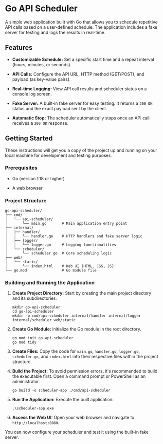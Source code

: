 # Go API Scheduler

A simple web application built with Go that allows you to schedule repetitive API calls based on a user-defined schedule. The application includes a fake server for testing and logs the results in real-time.

## Features

* **Customizable Schedule:** Set a specific start time and a repeat interval (hours, minutes, or seconds).

* **API Calls:** Configure the API URL, HTTP method (GET/POST), and payload (as key-value pairs).

* **Real-time Logging:** View API call results and scheduler status on a console log screen.

* **Fake Server:** A built-in fake server for easy testing. It returns a `200 OK` status and the exact payload sent by the client.

* **Automatic Stop:** The scheduler automatically stops once an API call receives a `200 OK` response.

## Getting Started

These instructions will get you a copy of the project up and running on your local machine for development and testing purposes.

### Prerequisites

* Go (version 1.18 or higher)

* A web browser

### Project Structure

```
go-api-scheduler/
├── cmd/
│   └── api-scheduler/
│       └── main.go       # Main application entry point
├── internal/
│   ├── handler/
│   │   └── handler.go    # HTTP handlers and fake server logic
│   ├── logger/
│   │   └── logger.go     # Logging functionalities
│   └── scheduler/
│       └── scheduler.go  # Core scheduling logic
├── web/
│   └── static/
│       └── index.html    # Web UI (HTML, CSS, JS)
└── go.mod                # Go module file

```

### Building and Running the Application

1. **Create Project Directory:**
   Start by creating the main project directory and its subdirectories.

   ```
   mkdir go-api-scheduler
   cd go-api-scheduler
   mkdir -p cmd/api-scheduler internal/handler internal/logger internal/scheduler web/static
   
   ```

2. **Create Go Module:**
   Initialize the Go module in the root directory.

   ```
   go mod init go-api-scheduler
   go mod tidy
   
   ```

3. **Create Files:**
   Copy the code for `main.go`, `handler.go`, `logger.go`, `scheduler.go`, and `index.html` into their respective files within the project structure.

4. **Build the Project:**
   To avoid permission errors, it's recommended to build the executable first. Open a command prompt or PowerShell as an administrator.

   ```
   go build -o scheduler-app ./cmd/api-scheduler
   
   ```

5. **Run the Application:**
   Execute the built application.

   ```
   .\scheduler-app.exe
   
   ```

6. **Access the Web UI:**
   Open your web browser and navigate to `http://localhost:8080`.

You can now configure your scheduler and test it using the built-in fake server.

